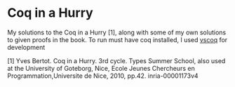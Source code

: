 # Coq in a Hurry

My solutions to the Coq in a Hurry \[1\], along with some of my own solutions to given proofs in the book. To run must have coq installed, I used [vscoq](https://github.com/coq-community/vscoq) for development

\[1\] Yves Bertot. Coq in a Hurry. 3rd cycle. Types Summer School, also used at the University of Goteborg, Nice, Ecole Jeunes Chercheurs en Programmation,Universite de Nice, 2010, pp.42. inria-00001173v4